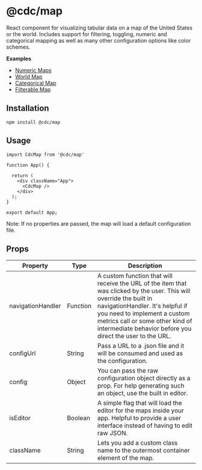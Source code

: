 # @cdc/map

React component for visualizing tabular data on a map of the United States or the world. Includes support for filtering, toggling, numeric and categorical mapping as well as many other configuration options like color schemes.

**Examples**
* [Numeric Maps](https://www.cdc.gov/wcms/4.0/cdc-wp/data-presentation/examples/example-numeric-maps.html)
* [World Map](https://www.cdc.gov/wcms/4.0/cdc-wp/data-presentation/examples/example-world-data-map.html)
* [Categorical Map](https://www.cdc.gov/wcms/4.0/cdc-wp/data-presentation/examples/example-categorical-maps.html)
* [Filterable Map](https://www.cdc.gov/wcms/4.0/cdc-wp/data-presentation/examples/example-numeric-maps-filterable.html)

## Installation
`npm install @cdc/map`

## Usage

```JSX
import CdcMap from '@cdc/map'

function App() {

  return (
    <div className="App">
      <CdcMap />
    </div>
  );
}

export default App;
```

Note: If no properties are passed, the map will load a default configuration file.

## Props

| Property          | Type     | Description                                                                                                                                                                                                                                                                             |
|-------------------|----------|-----------------------------------------------------------------------------------------------------------------------------------------------------------------------------------------------------------------------------------------------------------------------------------------|
| navigationHandler | Function | A custom function that will receive the URL of the item that was clicked by the user. This will override the built in navigationHandler. It's helpful if you need to implement a custom metrics call or some other kind of intermediate behavior before you direct the user to the URL. |
| configUrl         | String   | Pass a URL to a .json file and it will be consumed and used as the configuration.                                                                                                                                                                                                       |
| config            | Object   | You can pass the raw configuration object directly as a prop. For help generating such an object, use the built in editor.                                                                                                                                                              |
| isEditor          | Boolean  | A simple flag that will load the editor for the maps inside your app. Helpful to provide a user interface instead of having to edit raw JSON.                                                                                                                                           |
| className         | String   | Lets you add a custom class name to the outermost container element of the map.                                                                                                                                                                                                         |
